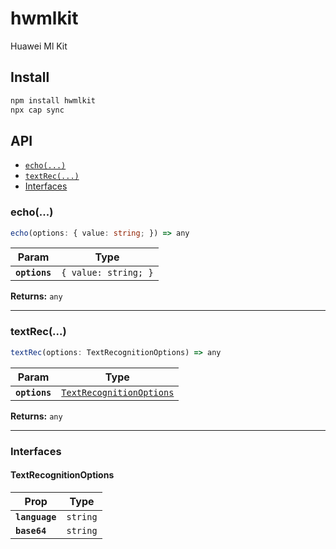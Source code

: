 # hwmlkit

Huawei Ml Kit

## Install

```bash
npm install hwmlkit
npx cap sync
```

## API

<docgen-index>

* [`echo(...)`](#echo)
* [`textRec(...)`](#textrec)
* [Interfaces](#interfaces)

</docgen-index>

<docgen-api>
<!--Update the source file JSDoc comments and rerun docgen to update the docs below-->

### echo(...)

```typescript
echo(options: { value: string; }) => any
```

| Param         | Type                            |
| ------------- | ------------------------------- |
| **`options`** | <code>{ value: string; }</code> |

**Returns:** <code>any</code>

--------------------


### textRec(...)

```typescript
textRec(options: TextRecognitionOptions) => any
```

| Param         | Type                                                                      |
| ------------- | ------------------------------------------------------------------------- |
| **`options`** | <code><a href="#textrecognitionoptions">TextRecognitionOptions</a></code> |

**Returns:** <code>any</code>

--------------------


### Interfaces


#### TextRecognitionOptions

| Prop           | Type                |
| -------------- | ------------------- |
| **`language`** | <code>string</code> |
| **`base64`**   | <code>string</code> |

</docgen-api>
